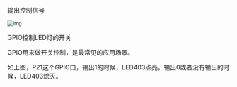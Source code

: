 输出控制信号


<img src="https://tc8483.oss-cn-beijing.aliyuncs.com/image/v2-ae933671de39f6a8a822784e42fad45b_1440w.jpg" alt="img" style="zoom:80%;" />


GPIO控制LED灯的开关

GPIO用来做开关控制，是最常见的应用场景。

如上图，P21这个GPIO口，输出1的时候，LED403点亮，输出0或者没有输出的时候，LED403熄灭。